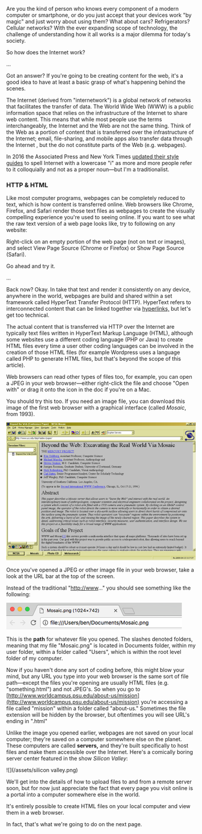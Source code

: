 Are you the kind of person who knows every component of a modern computer or smartphone, or do you just accept that your devices work "by magic" and just worry about using them? What about cars? Refrigerators? Cellular networks? With the ever expanding scope of technology, the challenge of understanding how it all works is a major dilemma for today's society.

So how does the Internet work?

...

Got an answer? If you're going to be creating content for the web, it's a good idea to have at least a basic grasp of what's happening behind the scenes.

The Internet \(derived from "internetwork"\) is a global network of networks  that facilitates the transfer of data. The World Wide Web \(WWW\) is a public information space that relies on the infrastructure of the Internet to share web content. This means that while most people use the terms interchangeably, the Internet and the Web are not the same thing. Think of the Web as a portion of content that is transferred over the infrastructure of the Internet; email, file-sharing, and mobile apps also transfer data through the Internet , but the do not constitute parts of the Web \(e.g. webpages\).

In 2016 the Associated Press and New York Times [updated their style guides](https://www.nytimes.com/2016/06/02/insider/now-it-is-official-the-internet-is-over.html) to spell Internet with a lowercase "i" as more and more people refer to it colloquially and not as a proper noun—but I'm a traditionalist.

### HTTP & HTML

Like most computer programs, webpages can be completely reduced to text, which is how content is transferred online. Web browsers like Chrome, Firefox, and Safari render those text files as webpages to create the visually compelling experience you're used to seeing online. If you want to see what the raw text version of a web page looks like, try to following on any website:

Right-click on an empty portion of the web page \(not on text or images\), and select View Page Source \(Chrome or Firefox\) or Show Page Source \(Safari\).

Go ahead and try it.

...

Back now? Okay. In take that text and render it consistently on any device, anywhere in the world, webpages are build and shared within a set framework called HyperText Transfer Protocol \(HTTP\). HyperText refers to interconnected content that can be linked together via [hyperlinks,](https://en.wikipedia.org/wiki/Hyperlink) but let's get too technical.

The actual content that is transferred via HTTP over the Internet are typically text files written in HyperText Markup Language \(HTML\), although some websites use a different coding language \(PHP or Java\) to create HTML files every time a user other coding languages can be involved in the creation of those HTML files \(for example Wordpress uses a language called PHP to generate HTML files, but that's beyond the scope of this article\).

Web browsers can read other types of files too, for example, you can open a JPEG in your web browser—either right-click the file and choose "Open with" or drag it onto the icon in the doc if you're on a Mac.

You should try this too. If you need an image file, you can download this image of the first web browser with a graphical interface \(called _Mosaic_, from 1993\).

![](/assets/Mosaic.png)

Once you've opened a JPEG or other image file in your web browser, take a look at the URL bar at the top of the screen.

Instead of the traditional "[http://www](http://www)..." you should see something like the following:

![](/assets/local-file.png)

This is the **path** for whatever file you opened. The slashes denoted folders, meaning that my file "Mosaic.png" is located in Documents folder, within my user folder, within a folder called "Users", which is within the root level folder of my computer.

Now if you haven't done any sort of coding before, this might blow your mind, but any URL you type into your web browser is the same sort of file path—except the files you're opening are usually HTML files \(e.g. "something.html"\) and not JPEG's. So when you go to [http://www.worldcampus.psu.edu/about-us/mission](http://www.worldcampus.psu.edu/about-us/mission) you're accessing a file called "mission" within a folder called "about-us." Sometimes the file extension will be hidden by the browser, but oftentimes you will see URL's ending in ".html"

Unlike the image you opened earlier, webpages are not saved on your local computer; they're saved on a computer somewhere else on the planet. These computers are called **servers,** and they're built specifically to host files and make them accessible over the Internet. Here's a comically boring server center featured in the show _Silicon Valley_:

![](/assets/silicon valley.png)

We'll get into the details of how to upload files to and from a remote server soon, but for now just appreciate the fact that every page you visit online is a portal into a computer somewhere else in the world.

It's entirely possible to create HTML files on your local computer and view them in a web browser.

In fact, that's what we're going to do on the next page.

